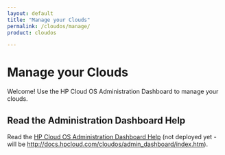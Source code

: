 ```yaml
---
layout: default
title: "Manage your Clouds"
permalink: /cloudos/manage/
product: cloudos

---
```


# Manage your Clouds

Welcome! Use the HP Cloud OS Administration Dashboard to manage your clouds.

## Read the Administration Dashboard Help

Read the [HP Cloud OS Administration Dashboard Help](/cloudos/) (not deployed yet - will be http://docs.hpcloud.com/cloudos/admin_dashboard/index.htm).
